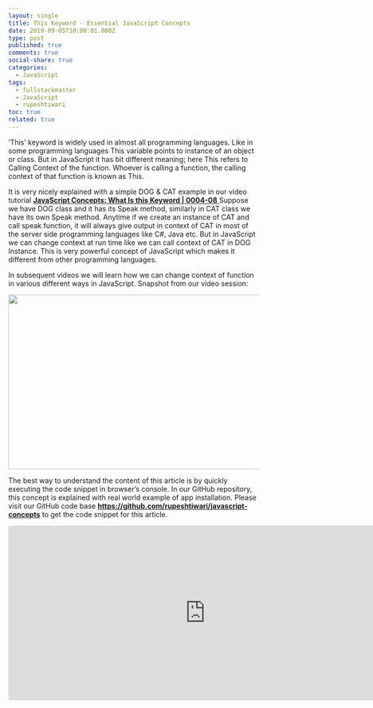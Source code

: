 ```yaml
---
layout: single
title: This Keyword - Essential JavaScript Concepts
date: 2019-09-05T10:00:01.000Z
type: post
published: true
comments: true
social-share: true
categories:
  - JavaScript
tags:
  - fullstackmaster
  - JavaScript
  - rupeshtiwari
toc: true
related: true
---
```


<p>‘This’ keyword is widely used in almost all programming languages. Like in some programming languages This variable points to instance of an object or class. But in JavaScript it has bit different meaning; here This refers to Calling Context of the function. Whoever is calling a function, the calling context of that function is known as This.</p>
<p>It is very nicely explained with a simple DOG &amp; CAT example in our video tutorial <a href="https://www.youtube.com/watch?v=3JFm7DS6SG8&amp;list=PLZed_adPqIJoGpa6R2QdJy9RnqmOIy1Qd&amp;index=8" target="_blank" rel="noopener noreferrer"><strong>JavaScript Concepts: What Is this Keyword | 0004-08</strong> </a>Suppose we have DOG class and it has its Speak method, similarly in CAT class we have its own Speak method. Anytime if we create an instance of CAT and call speak function, it will always give output in context of CAT in most of the server side programming languages like C#, Java etc. But in JavaScript we can change context at run time like we can call context of CAT in DOG Instance. This is very powerful concept of JavaScript which makes it different from other programming languages.</p>
<p>In subsequent videos we will learn how we can change context of function in various different ways in JavaScript. Snapshot from our video session:</p>
<p><img class="alignnone size-full wp-image-2559" src="{{ site.baseurl }}/assets/2019/09/JS-This.png" alt="" width="790" height="350" /></p>
<p>The best way to understand the content of this article is by quickly executing the code snippet in browser’s console. In our GitHub repository, this concept is explained with real world example of app installation. Please visit our GitHub code base <a href="https://github.com/rupeshtiwari/javascript-concepts" target="_blank" rel="noopener noreferrer"><strong>https://github.com/rupeshtiwari/javascript-concepts</strong></a> to get the code snippet for this article.</p>
<p><iframe src="https://www.youtube.com/embed/3JFm7DS6SG8" width="790" height="350" frameborder="0" allowfullscreen="allowfullscreen"><span data-mce-type="bookmark" style="display: inline-block; width: 0px; overflow: hidden; line-height: 0;" class="mce_SELRES_start">﻿</span></iframe></p>
